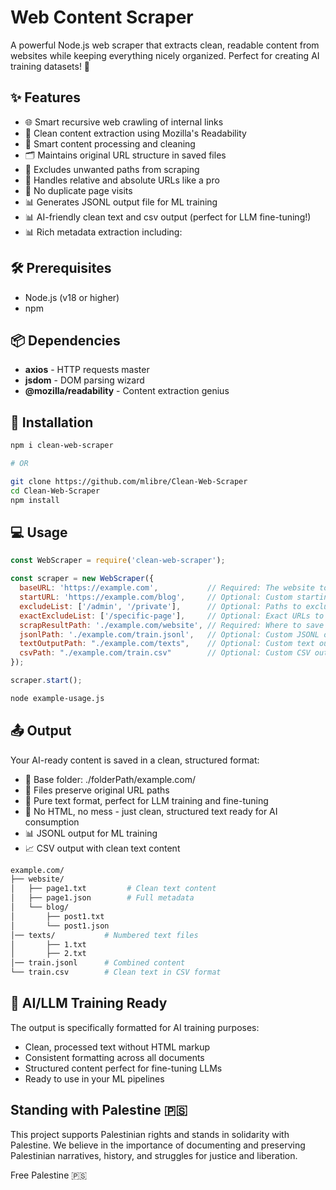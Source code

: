 # Web Content Scraper

A powerful Node.js web scraper that extracts clean, readable content from websites while keeping everything nicely organized. Perfect for creating AI training datasets! 🤖

## ✨ Features

- 🌐 Smart recursive web crawling of internal links
- 📝 Clean content extraction using Mozilla's Readability
- 🧹 Smart content processing and cleaning
- 🗂️ Maintains original URL structure in saved files
- 🚫 Excludes unwanted paths from scraping
- 🔄 Handles relative and absolute URLs like a pro
- 🎯 No duplicate page visits
- 📊 Generates JSONL output file for ML training
- 📊 AI-friendly clean text and csv output (perfect for LLM fine-tuning!)
- 📊 Rich metadata extraction including:

## 🛠️ Prerequisites

- Node.js (v18 or higher)
- npm

## 📦 Dependencies

- **axios** - HTTP requests master
- **jsdom** - DOM parsing wizard
- **@mozilla/readability** - Content extraction genius

## 🚀 Installation

```bash
npm i clean-web-scraper

# OR

git clone https://github.com/mlibre/Clean-Web-Scraper
cd Clean-Web-Scraper
npm install
```

## 💻 Usage

```js
const WebScraper = require('clean-web-scraper');

const scraper = new WebScraper({
  baseURL: 'https://example.com',           // Required: The website to scrape
  startURL: 'https://example.com/blog',     // Optional: Custom starting URL
  excludeList: ['/admin', '/private'],      // Optional: Paths to exclude
  exactExcludeList: ['/specific-page'],     // Optional: Exact URLs to exclude
  scrapResultPath: './example.com/website', // Required: Where to save the content
  jsonlPath: './example.com/train.jsonl',   // Optional: Custom JSONL output path
  textOutputPath: "./example.com/texts",    // Optional: Custom text output path
  csvPath: "./example.com/train.csv"        // Optional: Custom CSV output path
});

scraper.start();
```

```bash
node example-usage.js
```

## 📤 Output

Your AI-ready content is saved in a clean, structured format:

- 📁 Base folder: ./folderPath/example.com/
- 📑 Files preserve original URL paths
- 📝 Pure text format, perfect for LLM training and fine-tuning
- 🤖 No HTML, no mess - just clean, structured text ready for AI consumption
- 📊 JSONL output for ML training
- 📈 CSV output with clean text content

```bash
example.com/
├── website/
│   ├── page1.txt         # Clean text content
│   ├── page1.json        # Full metadata
│   └── blog/
│       ├── post1.txt
│       └── post1.json
│── texts/           # Numbered text files
│       ├── 1.txt
│       ├── 2.txt
│── train.jsonl      # Combined content
└── train.csv        # Clean text in CSV format
```

## 🤖 AI/LLM Training Ready

The output is specifically formatted for AI training purposes:

- Clean, processed text without HTML markup
- Consistent formatting across all documents
- Structured content perfect for fine-tuning LLMs
- Ready to use in your ML pipelines

## Standing with Palestine 🇵🇸

This project supports Palestinian rights and stands in solidarity with Palestine. We believe in the importance of documenting and preserving Palestinian narratives, history, and struggles for justice and liberation.

Free Palestine 🇵🇸
